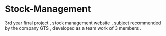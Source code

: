 # Stock-Management
3rd year final project , stock management website , subject recommended by the company GTS , developed as a team work of 3 members .
